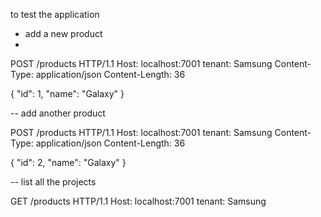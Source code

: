 to test the application

- add a new product
- 
POST /products HTTP/1.1
Host: localhost:7001
tenant: Samsung
Content-Type: application/json
Content-Length: 36

{
  "id": 1,
  "name": "Galaxy"
}


-- add another product

POST /products HTTP/1.1
Host: localhost:7001
tenant: Samsung
Content-Type: application/json
Content-Length: 36

{
  "id": 2,
  "name": "Galaxy"
}


-- list all the projects

GET /products HTTP/1.1
Host: localhost:7001
tenant: Samsung
